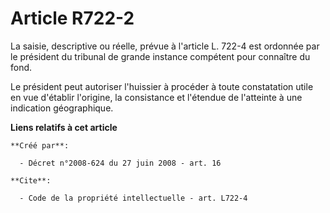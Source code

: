 # Article R722-2

La saisie, descriptive ou réelle, prévue à l'article L. 722-4 est ordonnée par le président du tribunal de grande instance
compétent pour connaître du fond. 

Le président peut autoriser l'huissier à procéder à toute constatation utile en vue d'établir l'origine, la consistance et
l'étendue de l'atteinte à une indication géographique.

**Liens relatifs à cet article**

	**Créé par**:

	  - Décret n°2008-624 du 27 juin 2008 - art. 16

	**Cite**:

	  - Code de la propriété intellectuelle - art. L722-4
